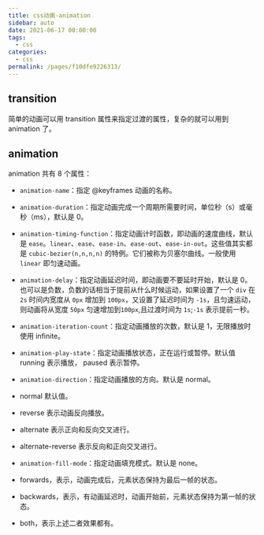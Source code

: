 ```yaml
---
title: css动画-animation
sidebar: auto
date: 2021-06-17 00:00:00
tags: 
  - css
categories: 
  - css
permalink: /pages/f10dfe9226313/
---
```


## transition

简单的动画可以用 transition 属性来指定过渡的属性，复杂的就可以用到 animation 了。

## animation

animation 共有 8 个属性：

- `animation-name`：指定 @keyframes 动画的名称。
- `animation-duration`：指定动画完成一个周期所需要时间，单位秒（s）或毫秒（ms），默认是 0。
- `animation-timing-function`：指定动画计时函数，即动画的速度曲线，默认是 `ease`。`linear`、`ease`、`ease-in`、`ease-out`、`ease-in-out`。这些值其实都是 `cubic-bezier(n,n,n,n)` 的特例。它们被称为贝塞尔曲线。一般使用 `linear` 即匀速动画。
- `animation-delay`：指定动画延迟时间，即动画要不要延时开始，默认是 0。也可以是负数，负数的话相当于提前从什么时候运动，如果设置了一个 `div` 在 `2s` 时间内宽度从 `0px` 增加到 `100px`，又设置了延迟时间为 `-1s`，且匀速运动，则动画将从宽度 `50px` 匀速增加到`100px`,且过渡时间为 `1s`;`-1s` 表示提前一秒。

- `animation-iteration-count`：指定动画播放的次数，默认是 1，无限播放时使用 infinite。

- `animation-play-state`：指定动画播放状态，正在运行或暂停。默认值 running 表示播放， paused 表示暂停。

- `animation-direction`：指定动画播放的方向。默认是 normal。
- normal 默认值。
- reverse 表示动画反向播放。
- alternate 表示正向和反向交叉进行。
- alternate-reverse 表示反向和正向交叉进行。

- `animation-fill-mode`：指定动画填充模式。默认是 none。
- forwards，表示，动画完成后，元素状态保持为最后一帧的状态。
- backwards，表示，有动画延迟时，动画开始前，元素状态保持为第一帧的状态。
- both，表示上述二者效果都有。
